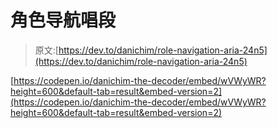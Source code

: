 # 角色导航唱段

> 原文:[https://dev.to/danichim/role-navigation-aria-24n5](https://dev.to/danichim/role-navigation-aria-24n5)

[https://codepen.io/danichim-the-decoder/embed/wVWyWR?height=600&default-tab=result&embed-version=2](https://codepen.io/danichim-the-decoder/embed/wVWyWR?height=600&default-tab=result&embed-version=2)